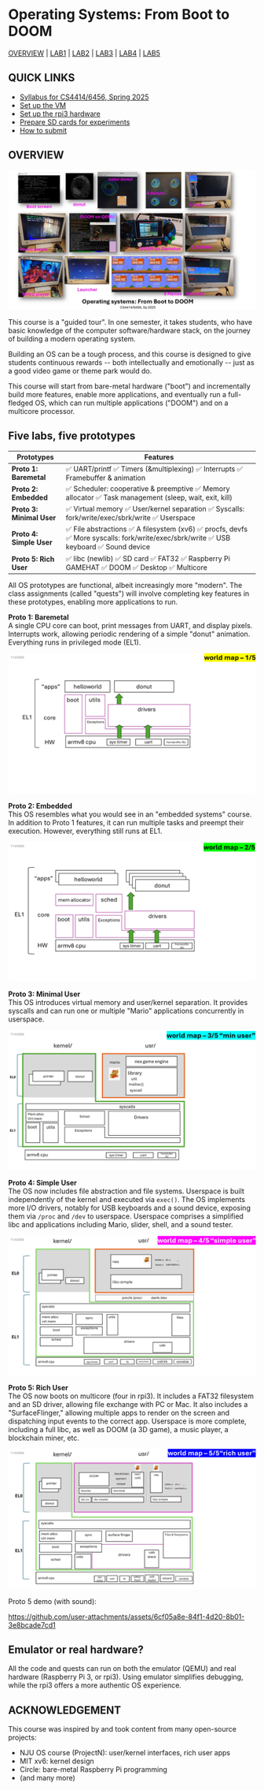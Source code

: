 # Operating Systems: From Boot to DOOM

[OVERVIEW](https://github.com/fxlin/cs4414-main) |
[LAB1](https://github.com/fxlin/uva-os-world1) |
[LAB2](https://github.com/fxlin/uva-os-world2) |
[LAB3](https://github.com/fxlin/uva-os-world3) |
[LAB4](https://github.com/fxlin/uva-os-world4) |
[LAB5](https://github.com/fxlin/uva-os-world5) 

## QUICK LINKS

- [Syllabus for CS4414/6456, Spring 2025](syllabus-25sp.md)
- [Set up the VM](vm/vmware.md)
- [Set up the rpi3 hardware](rpi3/rpi3-setup.md)
- [Prepare SD cards for experiments](../make-sd/README-make-sd.md)
- [How to submit](submission.md)


## OVERVIEW

![collage](collage-ordered.jpg)

This course is a "guided tour". In one semester, it takes students, who have basic knowledge of the computer software/hardware stack, on the journey of building a modern operating system.

Building an OS can be a tough process, and this course is designed to give students continuous rewards -- both intellectually and emotionally -- just as a good video game or theme park would do.

This course will start from bare-metal hardware ("boot") and incrementally build more features, enable more applications, and eventually run a full-fledged OS, which can run multiple applications ("DOOM") and on a multicore processor.

## Five labs, five prototypes

| Prototypes       | Features                                                                 |
|------------------|--------------------------------------------------------------------------|
| **Proto 1: Baremetal** | ✅ UART/printf ✅ Timers (&multiplexing) ✅ Interrupts ✅ Framebuffer & animation |
| **Proto 2: Embedded**  | ✅ Scheduler: cooperative & preemptive ✅ Memory allocator ✅ Task management (sleep, wait, exit, kill) |
| **Proto 3: Minimal User** | ✅ Virtual memory ✅ User/kernel separation ✅ Syscalls: fork/write/exec/sbrk/write ✅ Userspace |
| **Proto 4: Simple User**  | ✅ File abstractions ✅ A filesystem (xv6) ✅ procfs, devfs ✅ More syscalls: fork/write/exec/sbrk/write ✅ USB keyboard ✅ Sound device |
| **Proto 5: Rich User**    | ✅ libc (newlib) ✅ SD card ✅ FAT32 ✅ Raspberry Pi GAMEHAT ✅ DOOM ✅ Desktop ✅ Multicore |

All OS prototypes are functional, albeit increasingly more "modern". 
The class assignments (called "quests") will involve completing key features in these prototypes, enabling more applications to run.

**Proto 1: Baremetal**  
    A single CPU core can boot, print messages from UART, and display pixels. Interrupts work, allowing periodic rendering of a simple "donut" animation. Everything runs in privileged mode (EL1).

<!-- ✅ UART/printf ✅ Timers (&multiplexing) ✅ Interrupts ✅ Framebuffer & animation -->



![alt text](Slide1.PNG)

**Proto 2: Embedded**  
    This OS resembles what you would see in an "embedded systems" course. In addition to Proto 1 features, it can run multiple tasks and preempt their execution. However, everything still runs at EL1.

<!-- ✅ Scheduler: cooperative & preemptive
✅ Memory allocator (simple)
✅ Task management (sleep, wait, exit, kill) -->

![alt text](Slide3.PNG)

**Proto 3: Minimal User**  
    This OS introduces virtual memory and user/kernel separation. It provides syscalls and can run one or multiple "Mario" applications concurrently in userspace.

<!-- ✅ Virtual memory
✅ User/kernel separation
✅ Syscalls: fork/write/exec/sbrk/write
✅ Userspace -->

![alt text](Slide5.PNG)

**Proto 4: Simple User**  
    The OS now includes file abstraction and file systems. Userspace is built independently of the kernel and executed via `exec()`. The OS implements more I/O drivers, 
    notably for USB keyboards and a sound device, exposing them via `/proc` and `/dev` to userspace. Userspace comprises a simplified libc and applications including Mario, slider, shell, and a sound tester.

<!-- ✅ File abstractions
✅ A filesystem (xv6)
✅ procfs, devfs

✅ More syscalls: fork/write/exec/sbrk/write
✅ USB keyboard
✅ Sound device -->

![alt text](Slide7.PNG)

**Proto 5: Rich User**  
    The OS now boots on multicore (four in rpi3). It includes a FAT32 filesystem and an SD driver, allowing file exchange with PC or Mac. It also includes a "SurfaceFlinger," allowing multiple apps to render on the screen and dispatching input events to the correct app. Userspace is more complete, including a full libc, as well as DOOM (a 3D game), a music player, a blockchain miner, etc.
<!-- 
✅ libc (newlib)
✅ SD card
✅ FAT32
✅ Raspberry Pi GAMEHAT

✅ DOOM
✅ Desktop
✅ Multicore -->



![alt text](Slide9.PNG)


Proto 5 demo (with sound):

https://github.com/user-attachments/assets/6cf05a8e-84f1-4d20-8b01-3e8bcade7cd1

## Emulator or real hardware? 
All the code and quests can run on both the emulator (QEMU) and real hardware (Raspberry Pi 3, or rpi3). 
Using emulator simplifies debugging, while the rpi3 offers a more authentic OS experience. 

## ACKNOWLEDGEMENT

This course was inspired by and took content from many open-source projects:

- NJU OS course (ProjectN): user/kernel interfaces, rich user apps
- MIT xv6: kernel design
- Circle: bare-metal Raspberry Pi programming
- (and many more)

